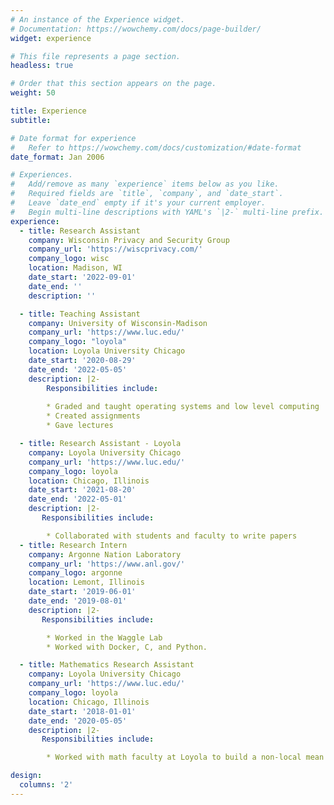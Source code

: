 ```yaml
---
# An instance of the Experience widget.
# Documentation: https://wowchemy.com/docs/page-builder/
widget: experience

# This file represents a page section.
headless: true

# Order that this section appears on the page.
weight: 50

title: Experience
subtitle:

# Date format for experience
#   Refer to https://wowchemy.com/docs/customization/#date-format
date_format: Jan 2006

# Experiences.
#   Add/remove as many `experience` items below as you like.
#   Required fields are `title`, `company`, and `date_start`.
#   Leave `date_end` empty if it's your current employer.
#   Begin multi-line descriptions with YAML's `|2-` multi-line prefix.
experience:
  - title: Research Assistant
    company: Wisconsin Privacy and Security Group
    company_url: 'https://wiscprivacy.com/'
    company_logo: wisc
    location: Madison, WI
    date_start: '2022-09-01'
    date_end: ''
    description: ''

  - title: Teaching Assistant
    company: University of Wisconsin-Madison
    company_url: 'https://www.luc.edu/'
    company_logo: "loyola"
    location: Loyola University Chicago
    date_start: '2020-08-29'
    date_end: '2022-05-05'
    description: |2-
        Responsibilities include:
        
        * Graded and taught operating systems and low level computing
        * Created assignments
        * Gave lectures 

  - title: Research Assistant - Loyola 
    company: Loyola University Chicago
    company_url: 'https://www.luc.edu/'
    company_logo: loyola
    location: Chicago, Illinois 
    date_start: '2021-08-20'
    date_end: '2022-05-01'
    description: |2- 
       Responsibilities include:

        * Collaborated with students and faculty to write papers 
  - title: Research Intern
    company: Argonne Nation Laboratory
    company_url: 'https://www.anl.gov/'
    company_logo: argonne
    location: Lemont, Illinois
    date_start: '2019-06-01'
    date_end: '2019-08-01'
    description: |2- 
       Responsibilities include:

        * Worked in the Waggle Lab
        * Worked with Docker, C, and Python.

  - title: Mathematics Research Assistant
    company: Loyola University Chicago
    company_url: 'https://www.luc.edu/'
    company_logo: loyola
    location: Chicago, Illinois
    date_start: '2018-01-01'
    date_end: '2020-05-05'
    description: |2-
       Responsibilities include:

        * Worked with math faculty at Loyola to build a non-local mean curvature in python.

design:
  columns: '2'
---
```

